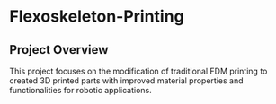 # Flexoskeleton-Printing
## Project Overview

This project focuses on the modification of traditional FDM printing to created 3D printed parts with improved material properties and functionalities for robotic applications.  
